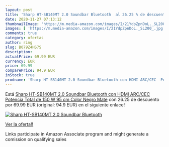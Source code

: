 ```yaml
---
layout: post
title: 'Sharp HT-SB140MT 2.0 Soundbar Bluetooth  al 26.25 % de descuento'
date: 2020-11-27 07:13:12
thumbnailImage: 'https://m.media-amazon.com/images/I/21YdpZpnDoL._SL200_.jpg'
images: [ 'https://m.media-amazon.com/images/I/21YdpZpnDoL._SL200_.jpg' ]
comments: true
category: ofertas
author: ring
slug: B079Z4HS7S
description:
actualPrice: 69.99 EUR
currency: EUR
price: 69.99
comparePrice: 94.9 EUR
inStock: true
prodname: 'Sharp HT-SB140MT 2.0 Soundbar Bluetooth con HDMI ARC/CEC  Potencia Total de 150 W  95 cm  Color Negro Mate'
---
```


Está [Sharp HT-SB140MT 2.0 Soundbar Bluetooth con HDMI ARC/CEC  Potencia Total de 150 W  95 cm  Color Negro Mate](https://www.amazon.es/dp/B079Z4HS7S/?tag=tolees-21) con 26.25 de descuento por 69.99 EUR (original: 94.9 EUR) en el siguiente enlace!

[![Sharp HT-SB140MT 2.0 Soundbar Bluetooth ](https://m.media-amazon.com/images/I/21YdpZpnDoL._SL200_.jpg)](https://www.amazon.es/dp/B079Z4HS7S/?tag=tolees-21)

[Ver la oferta!!](https://www.amazon.es/dp/B079Z4HS7S/?tag=tolees-21)

Links participate in Amazon Associate program and might generate a comission on qualifying sales


